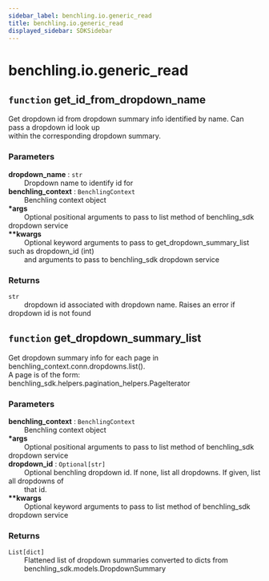 ```yaml
---
sidebar_label: benchling.io.generic_read
title: benchling.io.generic_read
displayed_sidebar: SDKSidebar
--- 
```



# benchling.io.generic_read


## `function` get_id_from_dropdown_name
  
Get dropdown id from dropdown summary info identified by name. Can pass a dropdown id look up  
within the corresponding dropdown summary.  
  
### Parameters  
  
**dropdown_name** : `str`  
&nbsp; &nbsp; &nbsp; &nbsp; Dropdown name to identify id for  
**benchling_context** : `BenchlingContext`  
&nbsp; &nbsp; &nbsp; &nbsp; Benchling context object  
**\*args**  
&nbsp; &nbsp; &nbsp; &nbsp; Optional positional arguments to pass to list method of benchling_sdk dropdown service  
**\*\*kwargs**  
&nbsp; &nbsp; &nbsp; &nbsp; Optional keyword arguments to pass to get_dropdown_summary_list such as dropdown_id (int)  
&nbsp; &nbsp; &nbsp; &nbsp; and arguments to pass to benchling_sdk dropdown service  
  
### Returns  
  
`str`  
&nbsp; &nbsp; &nbsp; &nbsp; dropdown id associated with dropdown name. Raises an error if dropdown id is not found  


## `function` get_dropdown_summary_list
  
Get dropdown summary info for each page in benchling_context.conn.dropdowns.list().  
A page is of the form: benchling_sdk.helpers.pagination_helpers.PageIterator  
  
### Parameters  
  
**benchling_context** : `BenchlingContext`  
&nbsp; &nbsp; &nbsp; &nbsp; Benchling context object  
**\*args**  
&nbsp; &nbsp; &nbsp; &nbsp; Optional positional arguments to pass to list method of benchling_sdk dropdown service  
**dropdown_id** : `Optional[str]`  
&nbsp; &nbsp; &nbsp; &nbsp; Optional benchling dropdown id. If none, list all dropdowns. If given, list all dropdowns of  
&nbsp; &nbsp; &nbsp; &nbsp; that id.  
**\*\*kwargs**  
&nbsp; &nbsp; &nbsp; &nbsp; Optional keyword arguments to pass to list method of benchling_sdk dropdown service  
  
### Returns  
  
`List[dict]`  
&nbsp; &nbsp; &nbsp; &nbsp; Flattened list of dropdown summaries converted to dicts from  
&nbsp; &nbsp; &nbsp; &nbsp; benchling_sdk.models.DropdownSummary  
